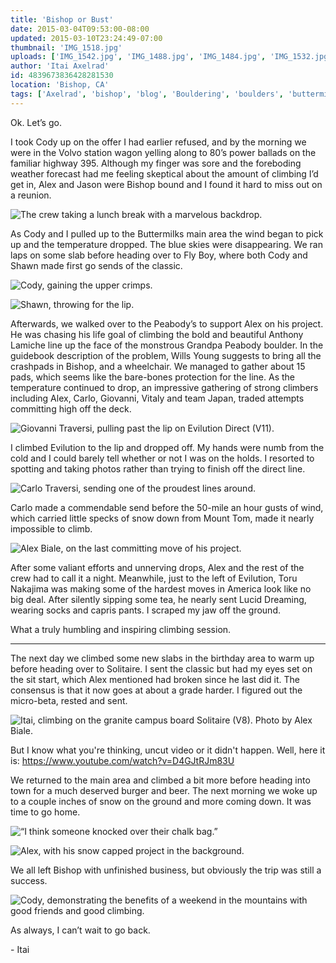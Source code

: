 ```yaml
---
title: 'Bishop or Bust'
date: 2015-03-04T09:53:00-08:00
updated: 2015-03-10T23:24:49-07:00
thumbnail: 'IMG_1518.jpg'
uploads: ['IMG_1542.jpg', 'IMG_1488.jpg', 'IMG_1484.jpg', 'IMG_1532.jpg', 'IMG_1526.jpg', 'IMG_1518.jpg', 'IMG_1559.jpg', 'IMG_1577.jpg', 'IMG_1580.jpg', 'IMG_1584.jpg']
author: 'Itai Axelrad'
id: 4839673836428281530
location: 'Bishop, CA'
tags: ['Axelrad', 'bishop', 'blog', 'Bouldering', 'boulders', 'buttermilks', 'California', 'Carlo Traversi', 'Climbing', 'Evilution', 'Five Ten', 'flash', 'granite', 'highball', 'Project']
---
```


Ok. Let’s go.

I took Cody up on the offer I had earlier refused, and by the morning we were in the Volvo station wagon yelling along to 80’s power ballads on the familiar highway 395. Although my finger was sore and the foreboding weather forecast had me feeling skeptical about the amount of climbing I’d get in, Alex and Jason were Bishop bound and I found it hard to miss out on a reunion.

![The crew taking a lunch break with a marvelous backdrop.](uploads/IMG_1542.jpg)

As Cody and I pulled up to the Buttermilks main area the wind began to pick up and the temperature dropped. The blue skies were disappearing. We ran laps on some slab before heading over to Fly Boy, where both Cody and Shawn made first go sends of the classic.

![Cody, gaining the upper crimps.](uploads/IMG_1488.jpg)

![Shawn, throwing for the lip.](uploads/IMG_1484.jpg)

Afterwards, we walked over to the Peabody’s to support Alex on his project. He was chasing his life goal of climbing the bold and beautiful Anthony Lamiche line up the face of the monstrous Grandpa Peabody boulder. In the guidebook description of the problem, Wills Young suggests to bring all the crashpads in Bishop, and a wheelchair. We managed to gather about 15 pads, which seems like the bare-bones protection for the line. As the temperature continued to drop, an impressive gathering of strong climbers including Alex, Carlo, Giovanni, Vitaly and team Japan, traded attempts committing high off the deck.

![Giovanni Traversi, pulling past the lip on Evilution Direct (V11).](uploads/IMG_1532.jpg)

I climbed Evilution to the lip and dropped off. My hands were numb from the cold and I could barely tell whether or not I was on the holds. I resorted to spotting and taking photos rather than trying to finish off the direct line.

![Carlo Traversi, sending one of the proudest lines around.](uploads/IMG_1526.jpg)

Carlo made a commendable send before the 50-mile an hour gusts of wind, which carried little specks of snow down from Mount Tom, made it nearly impossible to climb.

![Alex Biale, on the last committing move of his project.](uploads/IMG_1518.jpg)

After some valiant efforts and unnerving drops, Alex and the rest of the crew had to call it a night. Meanwhile, just to the left of Evilution, Toru Nakajima was making some of the hardest moves in America look like no big deal. After silently sipping some tea, he nearly sent Lucid Dreaming, wearing socks and capris pants. I scraped my jaw off the ground.

What a truly humbling and inspiring climbing session.

---

The next day we climbed some new slabs in the birthday area to warm up before heading over to Solitaire. I sent the classic but had my eyes set on the sit start, which Alex mentioned had broken since he last did it. The consensus is that it now goes at about a grade harder. I figured out the micro-beta, rested and sent.

![Itai, climbing on the granite campus board Solitaire (V8). Photo by Alex Biale.](uploads/IMG_1559.jpg)

But I know what you're thinking, uncut video or it didn't happen. Well, here it is: <https://www.youtube.com/watch?v=D4GJtRJm83U>

We returned to the main area and climbed a bit more before heading into town for a much deserved burger and beer. The next morning we woke up to a couple inches of snow on the ground and more coming down. It was time to go home.

![“I think someone knocked over their chalk bag.”](uploads/IMG_1577.jpg)

![Alex, with his snow capped project in the background.](uploads/IMG_1580.jpg)

We all left Bishop with unfinished business, but obviously the trip was still a success.

![Cody, demonstrating the benefits of a weekend in the mountains with good friends and good climbing.](uploads/IMG_1584.jpg)

As always, I can’t wait to go back.

\- Itai
